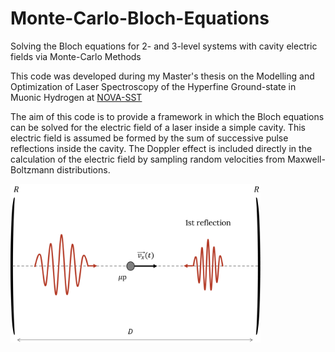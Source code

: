 # Monte-Carlo-Bloch-Equations
Solving the Bloch equations for 2- and 3-level systems with cavity electric fields via Monte-Carlo Methods

This code was developed during my Master's thesis on the Modelling and Optimization of Laser Spectroscopy of the Hyperfine Ground-state in Muonic Hydrogen
at [NOVA-SST](https://www.fct.unl.pt/en)

The aim of this code is to provide a framework in which the Bloch equations can be solved for the electric field of a laser inside a simple cavity.
This electric field is assumed be formed by the sum of successive pulse reflections inside the cavity.
The Doppler effect is included directly in the calculation of the electric field by sampling random velocities from Maxwell-Boltzmann distributions.

<img src="./img/cavity_field_dopp_scheme.png" width="400"> 
